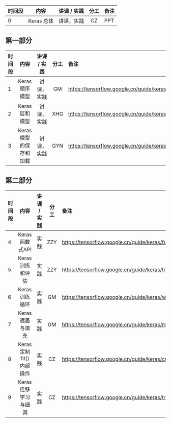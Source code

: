 
| 时间段  |       内容     | 讲课 / 实践  |   分工  |   备注    |
| :----- | :------------: | :---------: | :-----: | :-----    |
|    0   |  Keras 总体   |    讲课，实践   |  CZ   |   PPT   |


## 第一部分

|  时间段 |        内容        |   讲课 / 实践    |   分工    |    备注    |
| :----- | :----------------: | :-----------: | :----------: | :---------- |
|    1   |  Keras顺序模型      |  讲课，实践    |    GM     |   https://tensorflow.google.cn/guide/keras/sequential_model    |
|    2   |  Keras层和模型      |  讲课，实践    |    XHG    |   https://tensorflow.google.cn/guide/keras/custom_layers_and_models  |
|    3   |  Keras模型的保存和加载  |  讲课，实践  |    GYN   |   https://tensorflow.google.cn/guide/keras/save_and_serialize   |


## 第二部分

| 时间段 |        内容        |  讲课 / 实践  | 分工  |    备注      |
| :----- | :----------------: | :---------: | :-----: | :-------------- |
|    4   |  Keras函数式API     |    实践     |   ZZY   |  https://tensorflow.google.cn/guide/keras/functional     |
|    5   |  Keras训练和评估    |    实践     |   ZZY   |  https://tensorflow.google.cn/guide/keras/train_and_evaluate     |
|    6   |  Keras训练循环      |    实践     |    GM     |   https://tensorflow.google.cn/guide/keras/writing_a_training_loop_from_scratch    |
|    7   |  Keras遮盖与填充    |     实践    |    GM   |  https://tensorflow.google.cn/guide/keras/masking_and_padding   |
|    8   |  Keras定制fit()内部操作 |   实践    |  CZ   |  https://tensorflow.google.cn/guide/keras/customizing_what_happens_in_fit  |
|    9   |  Keras迁移学习与细调    |   实践    |  CZ   |  https://tensorflow.google.cn/guide/keras/transfer_learning    |

